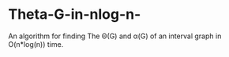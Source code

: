 # Theta-G-in-nlog-n-

An algorithm for finding The Θ(G) and α(G) of an interval graph in O(n*log(n)) time. 

